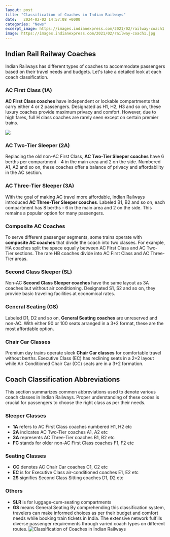 ```yaml
---
layout: post
title: "Classification of Coaches in Indian Railways"
date:   2024-02-02 14:57:08 +0000
categories: "News"
excerpt_image: https://images.indianexpress.com/2021/02/railway-coach1.jpg
image: https://images.indianexpress.com/2021/02/railway-coach1.jpg
---
```


## Indian Rail Railway Coaches
Indian Railways has different types of coaches to accommodate passengers based on their travel needs and budgets. Let's take a detailed look at each coach classification.
### AC First Class (1A)
**AC First Class coaches** have independent or lockable compartments that carry either 4 or 2 passengers. Designated as H1, H2, H3 and so on, these luxury coaches provide maximum privacy and comfort. However, due to high fares, full H class coaches are rarely seen except on certain premier trains. 

![](https://indianrailways.info/images/seat_map/IR-1st-Ac-Type-1.jpg)
### AC Two-Tier Sleeper (2A) 
Replacing the old non-AC First Class, **AC Two-Tier Sleeper coaches** have 6 berths per compartment - 4 in the main area and 2 on the side. Numbered A1, A2 and so on, these coaches offer a balance of privacy and affordability in the AC section.
### AC Three-Tier Sleeper (3A)
With the goal of making AC travel more affordable, Indian Railways introduced **AC Three-Tier Sleeper coaches**. Labeled B1, B2 and so on, each compartment has 8 berths - 6 in the main area and 2 on the side. This remains a popular option for many passengers.
### Composite AC Coaches
To serve different passenger segments, some trains operate with **composite AC coaches** that divide the coach into two classes. For example, HA coaches split the space equally between AC First Class and AC Two-Tier sections. The rare HB coaches divide into AC First Class and AC Three-Tier areas.
### Second Class Sleeper (SL)  
Non-AC **Second Class Sleeper coaches** have the same layout as 3A coaches but without air conditioning. Designated S1, S2 and so on, they provide basic traveling facilities at economical rates. 
### General Seating (GS)   
Labeled D1, D2 and so on, **General Seating coaches** are unreserved and non-AC. With either 90 or 100 seats arranged in a 3+2 format, these are the most affordable option.
### Chair Car Classes
Premium day trains operate sleek **Chair Car classes** for comfortable travel without berths. Executive Class (EC) has reclining seats in a 2+2 layout while Air Conditioned Chair Car (CC) seats are in a 3+2 formation.
## Coach Classification Abbreviations
This section summarizes common abbreviations used to denote various coach classes in Indian Railways. Proper understanding of these codes is crucial for passengers to choose the right class as per their needs.
### Sleeper Classes
- **1A** refers to AC First Class coaches numbered H1, H2 etc
- **2A** indicates AC Two-Tier coaches A1, A2 etc  
- **3A** represents AC Three-Tier coaches B1, B2 etc
- **FC** stands for older non-AC First Class coaches F1, F2 etc
### Seating Classes  
- **CC** denotes AC Chair Car coaches C1, C2 etc
- **EC** is for Executive Class air-conditioned coaches E1, E2 etc  
- **2S** signifies Second Class Sitting coaches D1, D2 etc
### Others
- **SLR** is for luggage-cum-seating compartments  
- **GS** means General Seating
By comprehending this classification system, travelers can make informed choices as per their budget and comfort needs while booking train tickets in India. The extensive network fulfills diverse passenger requirements through varied coach types on different routes.
 ![Classification of Coaches in Indian Railways](https://images.indianexpress.com/2021/02/railway-coach1.jpg)